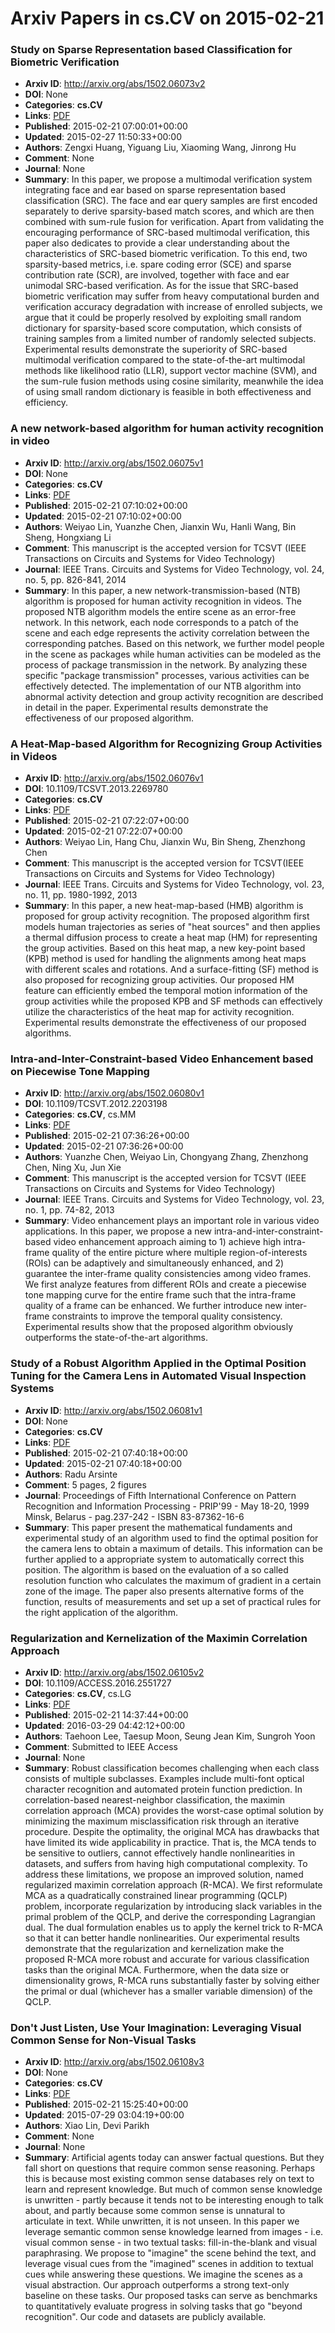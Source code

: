 # Arxiv Papers in cs.CV on 2015-02-21
### Study on Sparse Representation based Classification for Biometric Verification
- **Arxiv ID**: http://arxiv.org/abs/1502.06073v2
- **DOI**: None
- **Categories**: **cs.CV**
- **Links**: [PDF](http://arxiv.org/pdf/1502.06073v2)
- **Published**: 2015-02-21 07:00:01+00:00
- **Updated**: 2015-02-27 11:50:33+00:00
- **Authors**: Zengxi Huang, Yiguang Liu, Xiaoming Wang, Jinrong Hu
- **Comment**: None
- **Journal**: None
- **Summary**: In this paper, we propose a multimodal verification system integrating face and ear based on sparse representation based classification (SRC). The face and ear query samples are first encoded separately to derive sparsity-based match scores, and which are then combined with sum-rule fusion for verification. Apart from validating the encouraging performance of SRC-based multimodal verification, this paper also dedicates to provide a clear understanding about the characteristics of SRC-based biometric verification. To this end, two sparsity-based metrics, i.e. spare coding error (SCE) and sparse contribution rate (SCR), are involved, together with face and ear unimodal SRC-based verification. As for the issue that SRC-based biometric verification may suffer from heavy computational burden and verification accuracy degradation with increase of enrolled subjects, we argue that it could be properly resolved by exploiting small random dictionary for sparsity-based score computation, which consists of training samples from a limited number of randomly selected subjects. Experimental results demonstrate the superiority of SRC-based multimodal verification compared to the state-of-the-art multimodal methods like likelihood ratio (LLR), support vector machine (SVM), and the sum-rule fusion methods using cosine similarity, meanwhile the idea of using small random dictionary is feasible in both effectiveness and efficiency.



### A new network-based algorithm for human activity recognition in video
- **Arxiv ID**: http://arxiv.org/abs/1502.06075v1
- **DOI**: None
- **Categories**: **cs.CV**
- **Links**: [PDF](http://arxiv.org/pdf/1502.06075v1)
- **Published**: 2015-02-21 07:10:02+00:00
- **Updated**: 2015-02-21 07:10:02+00:00
- **Authors**: Weiyao Lin, Yuanzhe Chen, Jianxin Wu, Hanli Wang, Bin Sheng, Hongxiang Li
- **Comment**: This manuscript is the accepted version for TCSVT (IEEE Transactions
  on Circuits and Systems for Video Technology)
- **Journal**: IEEE Trans. Circuits and Systems for Video Technology, vol. 24,
  no. 5, pp. 826-841, 2014
- **Summary**: In this paper, a new network-transmission-based (NTB) algorithm is proposed for human activity recognition in videos. The proposed NTB algorithm models the entire scene as an error-free network. In this network, each node corresponds to a patch of the scene and each edge represents the activity correlation between the corresponding patches. Based on this network, we further model people in the scene as packages while human activities can be modeled as the process of package transmission in the network. By analyzing these specific "package transmission" processes, various activities can be effectively detected. The implementation of our NTB algorithm into abnormal activity detection and group activity recognition are described in detail in the paper. Experimental results demonstrate the effectiveness of our proposed algorithm.



### A Heat-Map-based Algorithm for Recognizing Group Activities in Videos
- **Arxiv ID**: http://arxiv.org/abs/1502.06076v1
- **DOI**: 10.1109/TCSVT.2013.2269780
- **Categories**: **cs.CV**
- **Links**: [PDF](http://arxiv.org/pdf/1502.06076v1)
- **Published**: 2015-02-21 07:22:07+00:00
- **Updated**: 2015-02-21 07:22:07+00:00
- **Authors**: Weiyao Lin, Hang Chu, Jianxin Wu, Bin Sheng, Zhenzhong Chen
- **Comment**: This manuscript is the accepted version for TCSVT(IEEE Transactions
  on Circuits and Systems for Video Technology)
- **Journal**: IEEE Trans. Circuits and Systems for Video Technology, vol. 23,
  no. 11, pp. 1980-1992, 2013
- **Summary**: In this paper, a new heat-map-based (HMB) algorithm is proposed for group activity recognition. The proposed algorithm first models human trajectories as series of "heat sources" and then applies a thermal diffusion process to create a heat map (HM) for representing the group activities. Based on this heat map, a new key-point based (KPB) method is used for handling the alignments among heat maps with different scales and rotations. And a surface-fitting (SF) method is also proposed for recognizing group activities. Our proposed HM feature can efficiently embed the temporal motion information of the group activities while the proposed KPB and SF methods can effectively utilize the characteristics of the heat map for activity recognition. Experimental results demonstrate the effectiveness of our proposed algorithms.



### Intra-and-Inter-Constraint-based Video Enhancement based on Piecewise Tone Mapping
- **Arxiv ID**: http://arxiv.org/abs/1502.06080v1
- **DOI**: 10.1109/TCSVT.2012.2203198
- **Categories**: **cs.CV**, cs.MM
- **Links**: [PDF](http://arxiv.org/pdf/1502.06080v1)
- **Published**: 2015-02-21 07:36:26+00:00
- **Updated**: 2015-02-21 07:36:26+00:00
- **Authors**: Yuanzhe Chen, Weiyao Lin, Chongyang Zhang, Zhenzhong Chen, Ning Xu, Jun Xie
- **Comment**: This manuscript is the accepted version for TCSVT (IEEE Transactions
  on Circuits and Systems for Video Technology)
- **Journal**: IEEE Trans. Circuits and Systems for Video Technology, vol. 23,
  no. 1, pp. 74-82, 2013
- **Summary**: Video enhancement plays an important role in various video applications. In this paper, we propose a new intra-and-inter-constraint-based video enhancement approach aiming to 1) achieve high intra-frame quality of the entire picture where multiple region-of-interests (ROIs) can be adaptively and simultaneously enhanced, and 2) guarantee the inter-frame quality consistencies among video frames. We first analyze features from different ROIs and create a piecewise tone mapping curve for the entire frame such that the intra-frame quality of a frame can be enhanced. We further introduce new inter-frame constraints to improve the temporal quality consistency. Experimental results show that the proposed algorithm obviously outperforms the state-of-the-art algorithms.



### Study of a Robust Algorithm Applied in the Optimal Position Tuning for the Camera Lens in Automated Visual Inspection Systems
- **Arxiv ID**: http://arxiv.org/abs/1502.06081v1
- **DOI**: None
- **Categories**: **cs.CV**
- **Links**: [PDF](http://arxiv.org/pdf/1502.06081v1)
- **Published**: 2015-02-21 07:40:18+00:00
- **Updated**: 2015-02-21 07:40:18+00:00
- **Authors**: Radu Arsinte
- **Comment**: 5 pages, 2 figures
- **Journal**: Proceedings of Fifth International Conference on Pattern
  Recognition and Information Processing - PRIP'99 - May 18-20, 1999 Minsk,
  Belarus - pag.237-242 - ISBN 83-87362-16-6
- **Summary**: This paper present the mathematical fundaments and experimental study of an algorithm used to find the optimal position for the camera lens to obtain a maximum of details. This information can be further applied to a appropriate system to automatically correct this position. The algorithm is based on the evaluation of a so called resolution function who calculates the maximum of gradient in a certain zone of the image. The paper also presents alternative forms of the function, results of measurements and set up a set of practical rules for the right application of the algorithm.



### Regularization and Kernelization of the Maximin Correlation Approach
- **Arxiv ID**: http://arxiv.org/abs/1502.06105v2
- **DOI**: 10.1109/ACCESS.2016.2551727
- **Categories**: **cs.CV**, cs.LG
- **Links**: [PDF](http://arxiv.org/pdf/1502.06105v2)
- **Published**: 2015-02-21 14:37:44+00:00
- **Updated**: 2016-03-29 04:42:12+00:00
- **Authors**: Taehoon Lee, Taesup Moon, Seung Jean Kim, Sungroh Yoon
- **Comment**: Submitted to IEEE Access
- **Journal**: None
- **Summary**: Robust classification becomes challenging when each class consists of multiple subclasses. Examples include multi-font optical character recognition and automated protein function prediction. In correlation-based nearest-neighbor classification, the maximin correlation approach (MCA) provides the worst-case optimal solution by minimizing the maximum misclassification risk through an iterative procedure. Despite the optimality, the original MCA has drawbacks that have limited its wide applicability in practice. That is, the MCA tends to be sensitive to outliers, cannot effectively handle nonlinearities in datasets, and suffers from having high computational complexity. To address these limitations, we propose an improved solution, named regularized maximin correlation approach (R-MCA). We first reformulate MCA as a quadratically constrained linear programming (QCLP) problem, incorporate regularization by introducing slack variables in the primal problem of the QCLP, and derive the corresponding Lagrangian dual. The dual formulation enables us to apply the kernel trick to R-MCA so that it can better handle nonlinearities. Our experimental results demonstrate that the regularization and kernelization make the proposed R-MCA more robust and accurate for various classification tasks than the original MCA. Furthermore, when the data size or dimensionality grows, R-MCA runs substantially faster by solving either the primal or dual (whichever has a smaller variable dimension) of the QCLP.



### Don't Just Listen, Use Your Imagination: Leveraging Visual Common Sense for Non-Visual Tasks
- **Arxiv ID**: http://arxiv.org/abs/1502.06108v3
- **DOI**: None
- **Categories**: **cs.CV**
- **Links**: [PDF](http://arxiv.org/pdf/1502.06108v3)
- **Published**: 2015-02-21 15:25:40+00:00
- **Updated**: 2015-07-29 03:04:19+00:00
- **Authors**: Xiao Lin, Devi Parikh
- **Comment**: None
- **Journal**: None
- **Summary**: Artificial agents today can answer factual questions. But they fall short on questions that require common sense reasoning. Perhaps this is because most existing common sense databases rely on text to learn and represent knowledge. But much of common sense knowledge is unwritten - partly because it tends not to be interesting enough to talk about, and partly because some common sense is unnatural to articulate in text. While unwritten, it is not unseen. In this paper we leverage semantic common sense knowledge learned from images - i.e. visual common sense - in two textual tasks: fill-in-the-blank and visual paraphrasing. We propose to "imagine" the scene behind the text, and leverage visual cues from the "imagined" scenes in addition to textual cues while answering these questions. We imagine the scenes as a visual abstraction. Our approach outperforms a strong text-only baseline on these tasks. Our proposed tasks can serve as benchmarks to quantitatively evaluate progress in solving tasks that go "beyond recognition". Our code and datasets are publicly available.



